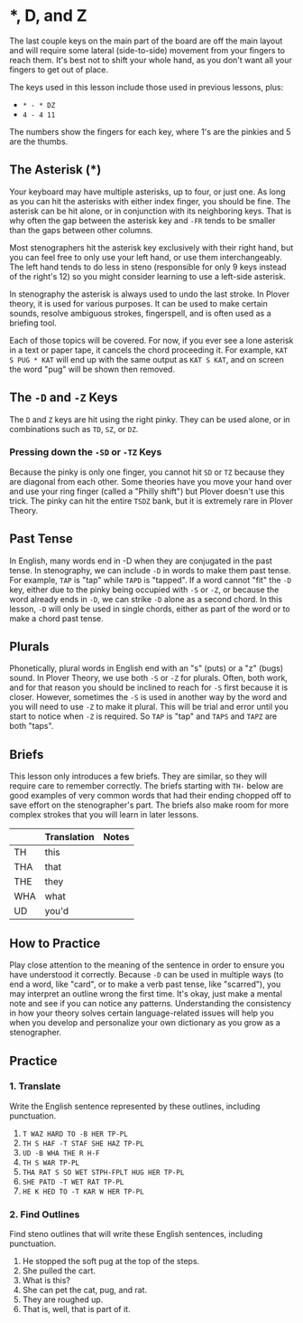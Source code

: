 # \*, D, and Z

The last couple keys on the main part of the board are off the main layout and will require some lateral \(side-to-side\) movement from your fingers to reach them. It's best not to shift your whole hand, as you don't want all your fingers to get out of place.

The keys used in this lesson include those used in previous lessons, plus:

- `* - * DZ`
- `4 - 4 11`

<Steno-Display labels="STKPWHRAO*EUFRPBLGTSDZ" stroke="*DZ" />

The numbers show the fingers for each key, where 1's are the pinkies and 5 are the thumbs.

## The Asterisk (\*)

Your keyboard may have multiple asterisks, up to four, or just one. As long as you can hit the asterisks with either index finger, you should be fine. The asterisk can be hit alone, or in conjunction with its neighboring keys. That is why often the gap between the asterisk key and `-FR` tends to be smaller than the gaps between other columns.

Most stenographers hit the asterisk key exclusively with their right hand, but you can feel free to only use your left hand, or use them interchangeably. The left hand tends to do less in steno \(responsible for only 9 keys instead of the right's 12\) so you might consider learning to use a left-side asterisk.

In stenography the asterisk is always used to undo the last stroke. In Plover theory, it is used for various purposes. It can be used to make certain sounds, resolve ambiguous strokes, fingerspell, and is often used as a briefing tool.

Each of those topics will be covered. For now, if you ever see a lone asterisk in a text or paper tape, it cancels the chord proceeding it. For example, `KAT S PUG * KAT` will end up with the same output as `KAT S KAT`, and on screen the word "pug" will be shown then removed.

## The `-D` and `-Z` Keys

The `D` and `Z` keys are hit using the right pinky. They can be used alone, or in combinations such as `TD`, `SZ`, or `DZ`.

### Pressing down the `-SD` or `-TZ` Keys

Because the pinky is only one finger, you cannot hit `SD` or `TZ` because they are diagonal from each other. Some theories have you move your hand over and use your ring finger \(called a "Philly shift"\) but Plover doesn't use this trick. The pinky can hit the entire `TSDZ` bank, but it is extremely rare in Plover Theory.

## Past Tense

In English, many words end in -D when they are conjugated in the past tense. In stenography, we can include `-D` in words to make them past tense. For example, `TAP` is "tap" while `TAPD` is "tapped". If a word cannot "fit" the `-D` key, either due to the pinky being occupied with `-S` or `-Z`, or because the word already ends in `-D`, we can strike `-D` alone as a second chord. In this lesson, `-D` will only be used in single chords, either as part of the word or to make a chord past tense.

## Plurals

Phonetically, plural words in English end with an "s" \(puts\) or a "z" \(bugs\) sound. In Plover Theory, we use both `-S` or `-Z` for plurals. Often, both work, and for that reason you should be inclined to reach for `-S` first because it is closer. However, sometimes the `-S` is used in another way by the word and you will need to use `-Z` to make it plural. This will be trial and error until you start to notice when `-Z` is required. So `TAP` is "tap" and `TAPS` and `TAPZ` are both "taps".

## Briefs

This lesson only introduces a few briefs. They are similar, so they will require care to remember correctly. The briefs starting with `TH-` below are good examples of very common words that had their ending chopped off to save effort on the stenographer's part. The briefs also make room for more complex strokes that you will learn in later lessons.

|     | Translation | Notes |
| :-- | :---------- | :---- |
| TH  | this        |       |
| THA | that        |       |
| THE | they        |       |
| WHA | what        |       |
| UD  | you'd       |       |

## How to Practice

Play close attention to the meaning of the sentence in order to ensure you have understood it correctly. Because `-D` can be used in multiple ways \(to end a word, like "card", or to make a verb past tense, like "scarred"\), you may interpret an outline wrong the first time. It's okay, just make a mental note and see if you can notice any patterns. Understanding the consistency in how your theory solves certain language-related issues will help you when you develop and personalize your own dictionary as you grow as a stenographer.

## Practice

### 1. Translate

Write the English sentence represented by these outlines, including punctuation.

1. `T WAZ HARD TO -B HER TP-PL`
2. `TH S HAF -T STAF SHE HAZ TP-PL`
3. `UD -B WHA THE R H-F`
4. `TH S WAR TP-PL`
5. `THA RAT S SO WET STPH-FPLT HUG HER TP-PL`
6. `SHE PATD -T WET RAT TP-PL`
7. `HE K HED TO -T KAR W HER TP-PL`

### 2. Find Outlines

Find steno outlines that will write these English sentences, including punctuation.

1. He stopped the soft pug at the top of the steps.
2. She pulled the cart.
3. What is this?
4. She can pet the cat, pug, and rat.
5. They are roughed up.
6. That is, well, that is part of it.
